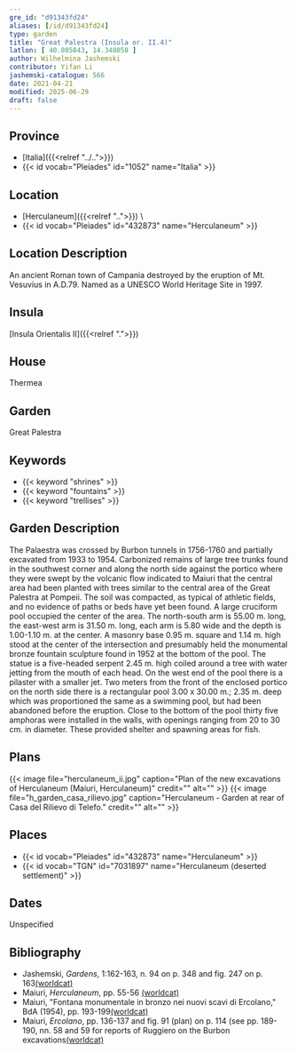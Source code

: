 ```yaml
---
gre_id: "d91343fd24"
aliases: [/id/d91343fd24]
type: garden
title: "Great Palestra (Insula or. II.4)"
latlon: [ 40.805843, 14.348058 ]
author: Wilhelmina Jashemski
contributor: Yifan Li
jashemski-catalogue: 566
date: 2021-04-21
modified: 2025-06-29
draft: false
---
```


## Province

- [Italia]({{<relref "../..">}})
- {{< id vocab="Pleiades" id="1052" name="Italia" >}}

## Location

- [Herculaneum]({{<relref "..">}}) \
- {{< id vocab="Pleiades" id="432873" name="Herculaneum" >}}

## Location Description

An ancient Roman town of Campania destroyed by the eruption of Mt. Vesuvius in A.D.79. Named as a UNESCO World Heritage Site in 1997.

## Insula

[Insula Orientalis II]({{<relref ".">}})

## House

Thermea

## Garden

Great Palestra

## Keywords

- {{< keyword "shrines" >}}
- {{< keyword "fountains" >}}
- {{< keyword "trellises" >}}

## Garden Description

The Palaestra was crossed by Burbon tunnels in 1756-1760 and partially excavated from 1933 to 1954. Carbonized remains of large tree trunks found in the southwest corner and along the north side against the portico where they were swept by the volcanic flow indicated to Maiuri that the central area had been planted with trees similar to the central area of the Great Palestra at Pompeii. The soil was compacted, as typical of athletic fields, and no evidence of paths or beds have yet been found. A large cruciform pool occupied the center of the area. The north-south arm is 55.00 m. long, the east-west arm is 31.50 m. long, each arm is 5.80 wide and the depth is 1.00-1.10 m. at the center. A masonry base 0.95 m. square and 1.14 m. high stood at the center of the intersection and presumably held the monumental bronze fountain sculpture found in 1952 at the bottom of the pool. The statue is a five-headed serpent 2.45 m. high coiled around a tree with water jetting from the mouth of each head. On the west end of the pool there is a pilaster with a smaller jet. Two meters from the front of the enclosed portico on the north side there is a rectangular pool 3.00 x 30.00 m.; 2.35 m. deep which was proportioned the same as a swimming pool, but had been abandoned before the eruption. Close to the bottom of the pool thirty five amphoras were installed in the walls, with openings ranging from 20 to 30 cm. in diameter. These provided shelter and spawning areas for fish.

## Plans

{{< image file="herculaneum_ii.jpg" caption="Plan of the new excavations of Herculaneum (Maiuri, Herculaneum)" credit="" alt="" >}}
{{< image file="h_garden_casa_rilievo.jpg" caption="Herculaneum - Garden at rear of Casa del Rilievo di Telefo." credit="" alt="" >}}

## Places

- {{< id vocab="Pleiades" id="432873" name="Herculaneum" >}}
- {{< id vocab="TGN" id="7031897" name="Herculaneum (deserted settlement)" >}}

## Dates

Unspecified

## Bibliography

* Jashemski, *Gardens*, 1:162-163, n. 94 on p. 348 and fig. 247 on p. 163[(worldcat)](https://search.worldcat.org/title/1029851777)
* Maiuri, *Herculaneum*, pp. 55-56 [(worldcat)](https://search.worldcat.org/title/1107784297)
* Maiuri, "Fontana monumentale in bronzo nei nuovi scavi di Ercolano," BdA (1954), pp. 193-199[(worldcat)](https://search.worldcat.org/title/908521660)
* Maiuri, *Ercolano*, pp. 136-137 and fig. 91 (plan) on p. 114 (see pp. 189-190, nn. 58 and 59 for reports of Ruggiero on the Burbon excavations[(worldcat)](https://search.worldcat.org/title/490581395)
